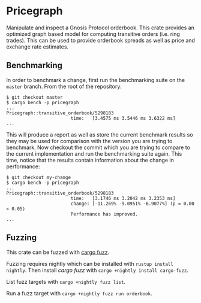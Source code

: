 # Pricegraph

Manipulate and inspect a Gnosis Protocol orderbook. This crate provides an
optimized graph based model for computing transitive orders (i.e. ring trades).
This can be used to provide orderbook spreads as well as price and exchange
rate estimates.

## Benchmarking

In order to benchmark a change, first run the benchmarking suite on the `master`
branch. From the root of the repository:

```
$ git checkout master
$ cargo bench -p pricegraph
...
Pricegraph::transitive_orderbook/5298183
                        time:   [3.4575 ms 3.5446 ms 3.6322 ms]
...
```

This will produce a report as well as store the current benchmark results so
they may be used for comparison with the version you are trying to benchmark.
Now checkout the commit which you are trying to compare to the current
implementation and run the benchmarking suite again. This time, notice that the
results contain information about the change in performance:

```
$ git checkout my-change
$ cargo bench -p pricegraph
...
Pricegraph::transitive_orderbook/5298183
                        time:   [3.1746 ms 3.2042 ms 3.2353 ms]
                        change: [-11.269% -9.0951% -6.9077%] (p = 0.00 < 0.05)
                        Performance has improved.
...
```

## Fuzzing

This crate can be fuzzed with [cargo fuzz](https://github.com/rust-fuzz/cargo-fuzz).

Fuzzing requires nightly which can be installed with `rustup install nightly`.
Then install *cargo fuzz* with `cargo +nightly install cargo-fuzz`.

List fuzz targets with `cargo +nightly fuzz list`.

Run a fuzz target with `cargo +nightly fuzz run orderbook`.
